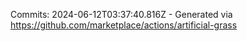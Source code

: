 Commits: 2024-06-12T03:37:40.816Z - Generated via https://github.com/marketplace/actions/artificial-grass
<br>

